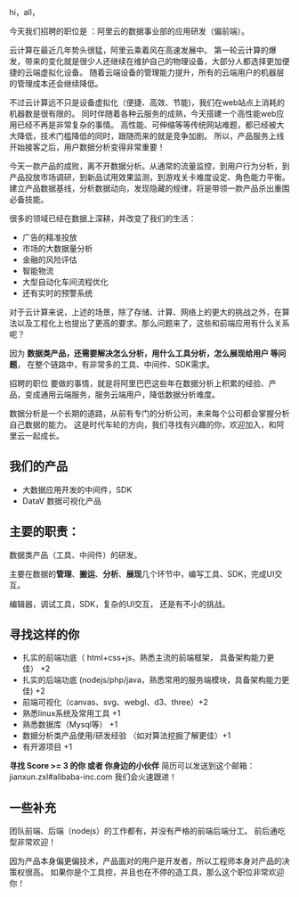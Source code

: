 hi，all，

今天我们招聘的职位是 ：阿里云的数据事业部的应用研发（偏前端）。

云计算在最近几年势头很猛，阿里云乘着风在高速发展中。
第一轮云计算的爆发，带来的变化就是很少人还继续在维护自己的物理设备，大部分人都选择更加便捷的云端虚拟化设备。
随着云端设备的管理能力提升，所有的云端用户的机器层的管理成本还会继续降低。

不过云计算远不只是设备虚拟化（便捷、高效、节能)，我们在web站点上消耗的机器数是很有限的。
同时伴随着各种云服务的成熟，今天搭建一个高性能web应用已经不再是非常复杂的事情。
高性能、可伸缩等等传统网站难题，都已经被大大降低，技术门槛降低的同时，跟随而来的就是竞争加剧。
所以，产品服务上线开始接客之后，用户数据分析变得非常重要！

今天一款产品的成败，离不开数据分析。从通常的流量监控，到用户行为分析，到产品投放市场调研，到新品试用效果监测，到游戏关卡难度设定、角色能力平衡。 建立产品数据基线，分析数据动向，发现隐藏的规律，将是带领一款产品杀出重围必备技能。

很多的领域已经在数据上深耕，并改变了我们的生活：

  * 广告的精准投放
  * 市场的大数据量分析
  * 金融的风险评估
  * 智能物流
  * 大型自动化车间流程优化
  * 还有实时的预警系统
  
对于云计算来说，上述的场景，除了存储、计算、网络上的更大的挑战之外，在算法以及工程化上也提出了更高的要求。那么问题来了，这些和前端应用有什么关系呢？
 
因为 **数据类产品，还需要解决怎么分析，用什么工具分析，怎么展现给用户 等问题**， 在整个链路中，有非常多的工具、中间件、SDK需求。

招聘的职位 要做的事情，就是将阿里巴巴这些年在数据分析上积累的经验、产品，变成通用云端服务，服务云端用户，降低数据分析难度。

数据分析是一个长期的道路，从前有专门的分析公司，未来每个公司都会掌握分析自己数据的能力。
这是时代车轮的方向，我们寻找有兴趣的你，欢迎加入，和阿里云一起成长。

## 我们的产品

* 大数据应用开发的中间件，SDK
* DataV 数据可视化产品
 
## 主要的职责：

数据类产品（工具、中间件）的研发。

主要在数据的**管理**、**搬运**、**分析**、**展现**几个环节中，编写工具、SDK，完成UI交互。

编辑器，调试工具，SDK，复杂的UI交互， 还是有不小的挑战。

## 寻找这样的你

* 扎实的前端功底（ html+css+js，熟悉主流的前端框架， 具备架构能力更佳）  +2
* 扎实的后端功底  (nodejs/php/java，熟悉常用的服务端模块，具备架构能力更佳)  +2
* 前端可视化（canvas、svg、webgl、d3、three）+2
* 熟悉linux系统及常用工具  +1
* 熟悉数据库（Mysql等） +1
* 数据分析类产品使用/研发经验 （如对算法挖掘了解更佳）+1
* 有开源项目 +1

**寻找  Score >= 3 的你  或者 你身边的小伙伴**
简历可以发送到这个邮箱： jianxun.zxl#alibaba-inc.com 
我们会火速跟进！

## 一些补充

团队前端、后端（nodejs）的工作都有，并没有严格的前端后端分工。
前后通吃型非常欢迎！

因为产品本身偏更偏技术，产品面对的用户是开发者，所以工程师本身对产品的决策权很高。
如果你是个工具控，并且也在不停的造工具，那么这个职位非常欢迎你！